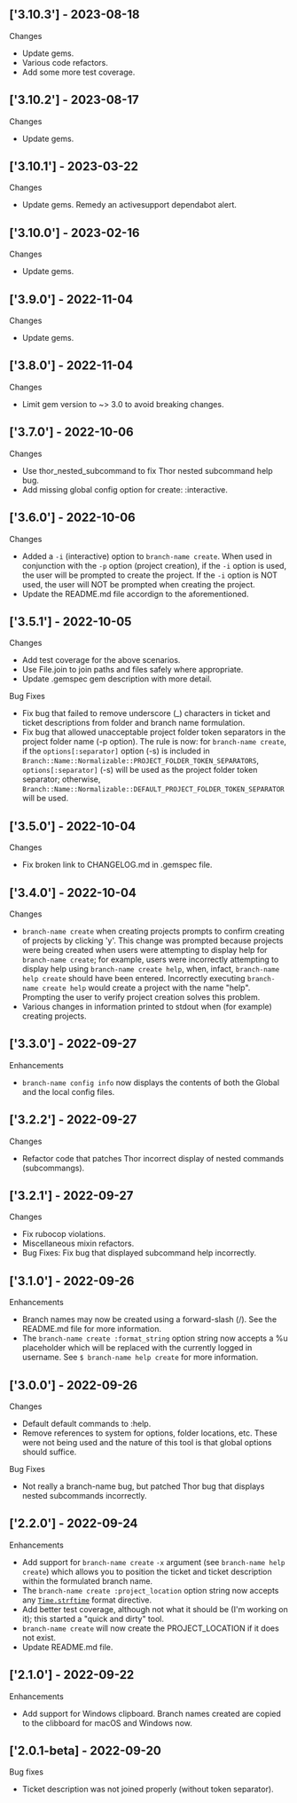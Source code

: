 ## ['3.10.3'] - 2023-08-18

Changes

- Update gems.
- Various code refactors.
- Add some more test coverage.

## ['3.10.2'] - 2023-08-17

Changes

- Update gems.

## ['3.10.1'] - 2023-03-22

Changes

- Update gems. Remedy an activesupport dependabot alert.

## ['3.10.0'] - 2023-02-16

Changes

- Update gems.

## ['3.9.0'] - 2022-11-04

Changes

- Update gems.

## ['3.8.0'] - 2022-11-04

Changes

- Limit gem version to ~> 3.0 to avoid breaking changes.

## ['3.7.0'] - 2022-10-06

Changes

- Use thor_nested_subcommand to fix Thor nested subcommand help bug.
- Add missing global config option for create: :interactive.

## ['3.6.0'] - 2022-10-06

Changes

- Added a `-i` (interactive) option to `branch-name create`. When used in conjunction with the `-p` option (project creation), if the `-i` option is used, the user will be prompted to create the project. If the `-i` option is NOT used, the user will NOT be prompted when creating the project.
- Update the README.md file accordign to the aforementioned.

## ['3.5.1'] - 2022-10-05

Changes

- Add test coverage for the above scenarios.
- Use File.join to join paths and files safely where appropriate.
- Update .gemspec gem description with more detail.

Bug Fixes

- Fix bug that failed to remove underscore (_) characters in ticket and ticket descriptions from folder and branch name formulation.
- Fix bug that allowed unacceptable project folder token separators in the project folder name (-p option). The rule is now: for `branch-name create`, if the `options[:separator]` option (-s) is included in `Branch::Name::Normalizable::PROJECT_FOLDER_TOKEN_SEPARATORS`, `options[:separator]` (-s) will be used as the project folder token separator; otherwise, `Branch::Name::Normalizable::DEFAULT_PROJECT_FOLDER_TOKEN_SEPARATOR` will be used.

## ['3.5.0'] - 2022-10-04

Changes

- Fix broken link to CHANGELOG.md in .gemspec file.

## ['3.4.0'] - 2022-10-04

Changes

- `branch-name create` when creating projects prompts to confirm creating of projects by clicking 'y'. This change was prompted because projects were being created when users were attempting to display help for `branch-name create`; for example, users were incorrectly attempting to display help using `branch-name create help`, when, infact, `branch-name help create` should have been entered. Incorrectly executing `branch-name create help` would create a project with the name "help". Prompting the user to verify project creation solves this problem.
- Various changes in information printed to stdout when (for example) creating projects.

## ['3.3.0'] - 2022-09-27

Enhancements

- `branch-name config info` now displays the contents of both the Global and the local config files.

## ['3.2.2'] - 2022-09-27

Changes

- Refactor code that patches Thor incorrect display of nested commands (subcommangs).

## ['3.2.1'] - 2022-09-27

Changes

- Fix rubocop violations.
- Miscellaneous mixin refactors.
- Bug Fixes: Fix bug that displayed subcommand help incorrectly.

## ['3.1.0'] - 2022-09-26

Enhancements

- Branch names may now be created using a forward-slash (/). See the README.md file for more information.
- The `branch-name create :format_string` option string now accepts a %u placeholder which will be replaced with the currently logged in username. See `$ branch-name help create` for more information.

## ['3.0.0'] - 2022-09-26

Changes

- Default default commands to :help.
- Remove references to system for options, folder locations, etc. These were not being used and the nature of this tool is that global options should suffice.

Bug Fixes

- Not really a branch-name bug, but patched Thor bug that displays nested subcommands incorrectly.

## ['2.2.0'] - 2022-09-24

Enhancements

- Add support for `branch-name create` `-x` argument (see `branch-name help create`) which allows you to position the ticket and ticket description within the formulated branch name.
- The `branch-name create :project_location` option string now accepts any [`Time.strftime`](`https://apidock.com/ruby/Time/strftime`) format directive.
- Add better test coverage, although not what it should be (I'm working on it); this started a "quick and dirty" tool.
- `branch-name create` will now create the PROJECT_LOCATION if it does not exist.
- Update README.md file.

## ['2.1.0'] - 2022-09-22

Enhancements

- Add support for Windows clipboard. Branch names created are copied to the clibboard for macOS and Windows now.

## ['2.0.1-beta] - 2022-09-20

Bug fixes

- Ticket description was not joined properly (without token separator).
